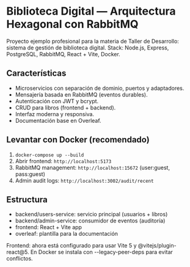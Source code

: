 # Biblioteca Digital — Arquitectura Hexagonal con RabbitMQ

Proyecto ejemplo profesional para la materia de Taller de Desarrollo: sistema de gestión de biblioteca digital.
Stack: Node.js, Express, PostgreSQL, RabbitMQ, React + Vite, Docker.

## Características
- Microservicios con separación de dominio, puertos y adaptadores.
- Mensajería basada en RabbitMQ (eventos durables).
- Autenticación con JWT y bcrypt.
- CRUD para libros (frontend + backend).
- Interfaz moderna y responsiva.
- Documentación base en Overleaf.

## Levantar con Docker (recomendado)
1. `docker-compose up --build`
2. Abrir frontend: `http://localhost:5173`
3. RabbitMQ management: `http://localhost:15672` (user:guest, pass:guest)
4. Admin audit logs: `http://localhost:3002/audit/recent`

## Estructura
- backend/users-service: servicio principal (usuarios + libros)
- backend/admin-service: consumidor de eventos (auditoría)
- frontend: React + Vite app
- overleaf: plantilla para la documentación



Frontend: ahora está configurado para usar Vite 5 y @vitejs/plugin-react@5. En Docker se instala con --legacy-peer-deps para evitar conflictos.
